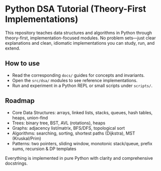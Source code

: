 # Python DSA Tutorial (Theory-First Implementations)

This repository teaches data structures and algorithms in Python through theory-first, implementation-focused modules. No problem sets—just clear explanations and clean, idiomatic implementations you can study, run, and extend.

## How to use
- Read the corresponding `docs/` guides for concepts and invariants.
- Open the `src/dsa/` modules to see reference implementations.
- Run and experiment in a Python REPL or small scripts under `scripts/`.

## Roadmap
- Core Data Structures: arrays, linked lists, stacks, queues, hash tables, heaps, union-find
- Trees: binary tree, BST, AVL (rotations), heaps
- Graphs: adjacency list/matrix, BFS/DFS, topological sort
- Algorithms: searching, sorting, shortest paths (Dijkstra), MST (Kruskal/Prim)
- Patterns: two pointers, sliding window, monotonic stack/queue, prefix sums, recursion & DP templates

Everything is implemented in pure Python with clarity and comprehensive docstrings.
